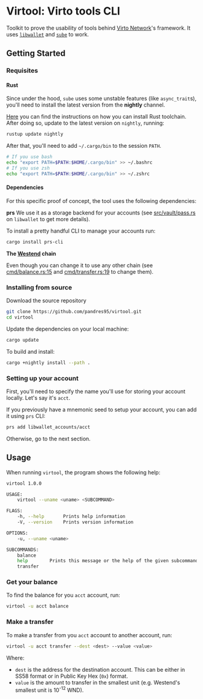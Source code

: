 # Virtool: Virto tools CLI

Toolkit to prove the usability of tools behind [Virto Network](https://virto.network)'s framework. It uses [`libwallet`](https://github.com/virto-network/libwallet) and [`sube`](https://github.com/virto-network/sube) to work.

## Getting Started

### Requisites

#### Rust

Since under the hood, `sube` uses some unstable features (like `async_trait`s), you'll need to install the latest version from the **nightly** channel.

[Here](https://www.rust-lang.org/tools/install) you can find the instructions on how you can install Rust toolchain. After doing so, update to the latest version on `nightly`, running:

```sh
rustup update nightly
```

After that, you'll need to add `~/.cargo/bin` to the session `PATH`.

```sh
# If you use bash
echo "export PATH=$PATH:$HOME/.cargo/bin" >> ~/.bashrc
# If you use zsh
echo "export PATH=$PATH:$HOME/.cargo/bin" >> ~/.zshrc
```

#### Dependencies

For this specific proof of concept, the tool uses the following dependencies:

**prs** We use it as a storage backend for your accounts (see [src/vault/pass.rs](https://github.com/virto-network/libwallet/blob/master/src/vault/pass.rs) on `libwallet` to get more details).

To install a pretty handful CLI to manage your accounts run:

```sh
cargo install prs-cli
```

**The [Westend](https://polkadot.js.org/apps/?rpc=wss%3A%2F%2Fwestend-rpc.polkadot.io#/chainstate) chain**

Even though you can change it to use any other chain (see [cmd/balance.rs:15](./src/cmd//balance.rs) and [cmd/transfer.rs:19](./src/cmd/transfer.rs) to change them).

### Installing from source

Download the source repository

```sh
git clone https://github.com/pandres95/virtool.git
cd virtool
```

Update the dependencies on your local machine:

```sh
cargo update
```

To build and install:

```sh
cargo +nightly install --path .
```

### Setting up your account

First, you'll need to specify the name you'll use for storing your account locally. Let's say it's `acct`.

If you previously have a mnemonic seed to setup your account, you can add it using `prs` CLI:

```sh
prs add libwallet_accounts/acct
```

Otherwise, go to the next section.

## Usage

When running `virtool`, the program shows the following help:

```sh
virtool 1.0.0

USAGE:
    virtool --uname <uname> <SUBCOMMAND>

FLAGS:
    -h, --help       Prints help information
    -V, --version    Prints version information

OPTIONS:
    -u, --uname <uname>

SUBCOMMANDS:
    balance
    help        Prints this message or the help of the given subcommand(s)
    transfer
```

### Get your balance

To find the balance for you `acct` account, run:

```sh
virtool -u acct balance
```

### Make a transfer

To make a transfer from you `acct` account to another account, run:

```sh
virtool -u acct transfer --dest <dest> --value <value>
```

Where:

* `dest` is the address for the destination account. This can be either in SS58 format or in Public Key Hex (`0x`) format.
* `value` is the amount to transfer in the smallest unit (e.g. Westend's smallest unit is 10<sup>-12</sup> WND).